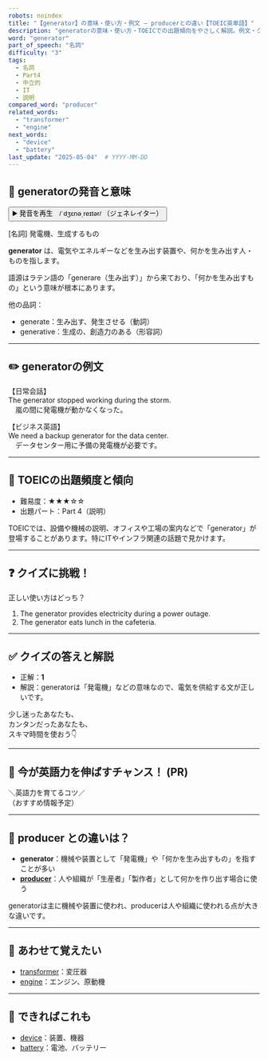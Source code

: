 ```yaml
---
robots: noindex
title: "【generator】の意味・使い方・例文 ― producerとの違い【TOEIC英単語】"
description: "generatorの意味・使い方・TOEICでの出題傾向をやさしく解説。例文・クイズ付きでproducerとの違いもわかりやすく学べます。"
word: "generator"
part_of_speech: "名詞"
difficulty: "3"
tags:
  - 名詞
  - Part4
  - 中立的
  - IT
  - 説明
compared_word: "producer"
related_words:
  - "transformer"
  - "engine"
next_words:
  - "device"
  - "battery"
last_update: "2025-05-04"  # YYYY-MM-DD
---
```


## 🔰 generatorの発音と意味

<button class="play-audio" onclick="playTTS('generator')">
  <span class="play-audio-main">
    ▶️ 発音を再生　/ˈdʒɛnəˌreɪtər/
  </span>
  <span class="play-audio-sub">
    （ジェネレイター）
  </span>
</button>

[名詞] 発電機、生成するもの

**generator** は、電気やエネルギーなどを生み出す装置や、何かを生み出す人・ものを指します。

語源はラテン語の「generare（生み出す）」から来ており、「何かを生み出すもの」という意味が根本にあります。

他の品詞：  
- generate：生み出す、発生させる（動詞）
- generative：生成の、創造力のある（形容詞）

---

## ✏️ generatorの例文

【日常会話】  
The generator stopped working during the storm.  
　嵐の間に発電機が動かなくなった。

【ビジネス英語】  
We need a backup generator for the data center.  
　データセンター用に予備の発電機が必要です。

---

## 🎯 TOEICの出題頻度と傾向

- 難易度：★★★☆☆
- 出題パート：Part 4（説明）

TOEICでは、設備や機械の説明、オフィスや工場の案内などで「generator」が登場することがあります。特にITやインフラ関連の話題で見かけます。

---

## ❓ クイズに挑戦！

正しい使い方はどっち？

1. The generator provides electricity during a power outage.  
2. The generator eats lunch in the cafeteria.

---

## ✅ クイズの答えと解説

- 正解：**1**
- 解説：generatorは「発電機」などの意味なので、電気を供給する文が正しいです。

少し迷ったあなたも、  
カンタンだったあなたも、  
スキマ時間を使おう👇️

---

## 🚀 今が英語力を伸ばすチャンス！ (PR)

<div class="info-center">
＼英語力を育てるコツ／<br>  
（おすすめ情報予定）
</div>

---

## 🤔  producer との違いは？

- **generator**：機械や装置として「発電機」や「何かを生み出すもの」を指すことが多い
- **[producer](/word/producer/)**：人や組織が「生産者」「製作者」として何かを作り出す場合に使う

generatorは主に機械や装置に使われ、producerは人や組織に使われる点が大きな違いです。

---

## 🧩 あわせて覚えたい

- [transformer](/word/transformer/)：変圧器
- [engine](/word/engine/)：エンジン、原動機

---

## 📖 できればこれも

- [device](/word/device/)：装置、機器
- [battery](/word/battery/)：電池、バッテリー

<!-- cvid: aid17_bid04 -->
